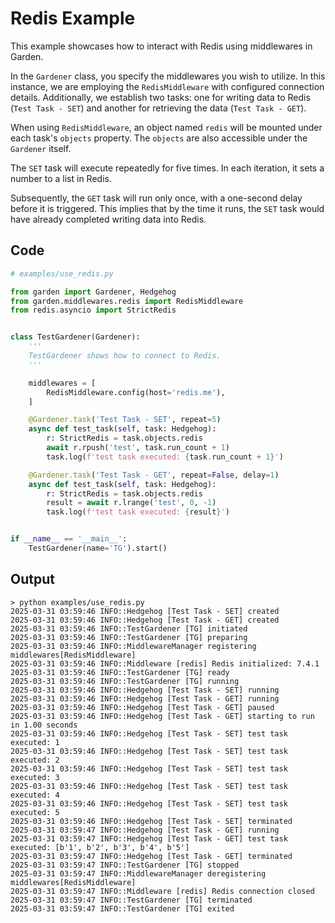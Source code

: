 Redis Example
====

This example showcases how to interact with Redis using middlewares in Garden.

In the `Gardener` class, you specify the middlewares you wish to utilize. In this instance, we are employing the `RedisMiddleware` with configured connection details. Additionally, we establish two tasks: one for writing data to Redis (`Test Task - SET`) and another for retrieving the data (`Test Task - GET`).

When using `RedisMiddleware`, an object named `redis` will be mounted under each task's `objects` property. The `objects` are also accessible under the `Gardener` itself.

The `SET` task will execute repeatedly for five times. In each iteration, it sets a number to a list in Redis.

Subsequently, the `GET` task will run only once, with a one-second delay before it is triggered. This implies that by the time it runs, the `SET` task would have already completed writing data into Redis.

## Code

```python
# examples/use_redis.py

from garden import Gardener, Hedgehog
from garden.middlewares.redis import RedisMiddleware
from redis.asyncio import StrictRedis


class TestGardener(Gardener):
    '''
    TestGardener shows how to connect to Redis.
    '''

    middlewares = [
        RedisMiddleware.config(host='redis.me'),
    ]

    @Gardener.task('Test Task - SET', repeat=5)
    async def test_task(self, task: Hedgehog):
        r: StrictRedis = task.objects.redis
        await r.rpush('test', task.run_count + 1)
        task.log(f'test task executed: {task.run_count + 1}')

    @Gardener.task('Test Task - GET', repeat=False, delay=1)
    async def test_task(self, task: Hedgehog):
        r: StrictRedis = task.objects.redis
        result = await r.lrange('test', 0, -1)
        task.log(f'test task executed: {result}')


if __name__ == '__main__':
    TestGardener(name='TG').start()

```

## Output

```
> python examples/use_redis.py
2025-03-31 03:59:46 INFO::Hedgehog [Test Task - SET] created
2025-03-31 03:59:46 INFO::Hedgehog [Test Task - GET] created
2025-03-31 03:59:46 INFO::TestGardener [TG] initiated
2025-03-31 03:59:46 INFO::TestGardener [TG] preparing
2025-03-31 03:59:46 INFO::MiddlewareManager registering middlewares[RedisMiddleware]
2025-03-31 03:59:46 INFO::Middleware [redis] Redis initialized: 7.4.1
2025-03-31 03:59:46 INFO::TestGardener [TG] ready
2025-03-31 03:59:46 INFO::TestGardener [TG] running
2025-03-31 03:59:46 INFO::Hedgehog [Test Task - SET] running
2025-03-31 03:59:46 INFO::Hedgehog [Test Task - GET] running
2025-03-31 03:59:46 INFO::Hedgehog [Test Task - GET] paused
2025-03-31 03:59:46 INFO::Hedgehog [Test Task - GET] starting to run in 1.00 seconds
2025-03-31 03:59:46 INFO::Hedgehog [Test Task - SET] test task executed: 1
2025-03-31 03:59:46 INFO::Hedgehog [Test Task - SET] test task executed: 2
2025-03-31 03:59:46 INFO::Hedgehog [Test Task - SET] test task executed: 3
2025-03-31 03:59:46 INFO::Hedgehog [Test Task - SET] test task executed: 4
2025-03-31 03:59:46 INFO::Hedgehog [Test Task - SET] test task executed: 5
2025-03-31 03:59:46 INFO::Hedgehog [Test Task - SET] terminated
2025-03-31 03:59:47 INFO::Hedgehog [Test Task - GET] running
2025-03-31 03:59:47 INFO::Hedgehog [Test Task - GET] test task executed: [b'1', b'2', b'3', b'4', b'5']
2025-03-31 03:59:47 INFO::Hedgehog [Test Task - GET] terminated
2025-03-31 03:59:47 INFO::TestGardener [TG] stopped
2025-03-31 03:59:47 INFO::MiddlewareManager deregistering middlewares[RedisMiddleware]
2025-03-31 03:59:47 INFO::Middleware [redis] Redis connection closed
2025-03-31 03:59:47 INFO::TestGardener [TG] terminated
2025-03-31 03:59:47 INFO::TestGardener [TG] exited
```
